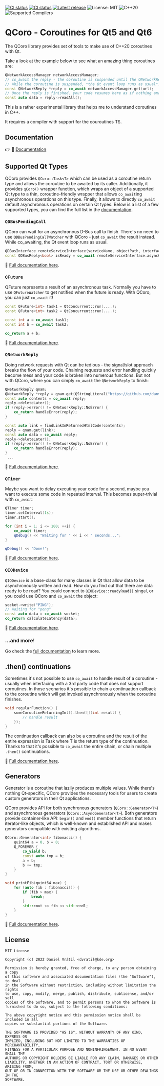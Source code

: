 [![CI status](https://github.com/danvratil/qcoro/actions/workflows/build.yml/badge.svg)](https://github.com/danvratil/qcoro/actions/workflows/build.yml)
[![CI status](https://github.com/danvratil/qcoro/actions/workflows/update-docs.yml/badge.svg)](https://github.com/danvratil/qcoro/actions/workflows/pdate-docs.yml)
[![Latest release](https://img.shields.io/github/v/release/danvratil/qcoro?label=%F0%9F%93%A6%20Release)](https://github.com/danvratil/qcoro/releases)
![License: MIT](https://img.shields.io/badge/%E2%9A%96%EF%B8%8F%20License-MIT-brightgreen)
![C++20](https://img.shields.io/badge/C%2B%2B-20-%2300599C?logo=cplusplus)
![Supported Compilers](https://img.shields.io/badge/%E2%9A%99%EF%B8%8F%20Compilers-GCC%2C%20clang%2C%20MSVC-informational)

# QCoro - Coroutines for Qt5 and Qt6

The QCoro library provides set of tools to make use of C++20 coroutines with Qt.

Take a look at the example below to see what an amazing thing coroutines are:
```cpp
QNetworkAccessManager networkAccessManager;
// co_await the reply - the coroutine is suspended until the QNetworkReply is finished.
// While the coroutine is suspended, *the Qt event loop runs as usual*.
const QNetworkReply *reply = co_await networkAccessManager.get(url);
// Once the reply is finished, your code resumes here as if nothing amazing has just happened ;-)
const auto data = reply->readAll();
```

This is a rather experimental library that helps me to understand coroutines
in C++.

It requires a compiler with support for the couroutines TS.

## Documentation

👉 📘 [Documentation](https://qcoro.dvratil.cz/)

## Supported Qt Types

QCoro provides `QCoro::Task<T>` which can be used as a coroutine return type and allows the coroutine
to be awaited by its caller. Additionally, it provides `qCoro()` wrapper function, which wraps an
object of a supported Qt type to a thin, coroutine-friendly wrapper that allows `co_await`ing asynchronous
operations on this type. Finally, it allows to directly `co_await` default asynchronous operations on
certain Qt types. Below is a list of a few supported types, you can find the full list in the
[documentation](https://qcoro.dvratil.cz/reference).

### `QDBusPendingCall`

QCoro can wait for an asynchronous D-Bus call to finish. There's no need to use `QDBusPendingCallWatcher`
with QCoro - just `co_await` the result instead. While co_awaiting, the Qt event loop runs as usual.

```cpp
QDBusInterface remoteServiceInterface{serviceName, objectPath, interface};
const QDBusReply<bool> isReady = co_await remoteServiceInterface.asyncCall(QStringLiteral("isReady"));
```

📘 [Full documentation here](https://qcoro.dvratil.cz/reference/dbus/qdbuspendingcall).

### `QFuture`

QFuture represents a result of an asynchronous task. Normally you have to use `QFutureWatcher` to get
notified when the future is ready. With QCoro, you can just `co_await` it!

```cpp
const QFuture<int> task1 = QtConcurrent::run(....);
const QFuture<int> task2 = QtConcurrent::run(....);

const int a = co_await task1;
const int b = co_await task2;

co_return a + b;
```

📘 [Full documentation here](https://qcoro.dvratil.cz/reference/core/qfuture).

### `QNetworkReply`

Doing network requests with Qt can be tedious - the signal/slot approach breaks the flow
of your code. Chaining requests and error handling quickly become mess and your code is
broken into numerous functions. But not with QCoro, where you can simply `co_await` the
`QNetworkReply` to finish:

```cpp
QNetworkReply qnam;
QNetworkReply *reply = qnam.get(QStringLiteral("https://github.com/danvratil/qcoro"));
const auto contents = co_await reply;
reply->deleteLater();
if (reply->error() != QNetworkReply::NoError) {
    co_return handleError(reply);
}

const auto link = findLinkInReturnedHtmlCode(contents);
reply = qnam.get(link);
const auto data = co_await reply;
reply->deleteLater();
if (reply->error() != QNetworkReply::NoError) {
    co_return handleError(reply);
}
 ...
 ```

📘 [Full documentation here](https://qcoro.dvratil.cz/reference/network/qnetworkreply).

### `QTimer`

Maybe you want to delay executing your code for a second, maybe you want to execute some
code in repeated interval. This becomes super-trivial with `co_await`:

```cpp
QTimer timer;
timer.setInterval(1s);
timer.start();

for (int i = 1; i <= 100; ++i) {
    co_await timer;
    qDebug() << "Waiting for " << i << " seconds...";
}

qDebug() << "Done!";
```

📘 [Full documentation here](https://qcoro.dvratil.cz/reference/core/qtimer).

### `QIODevice`

`QIODevice` is a base-class for many classes in Qt that allow data to be asynchronously
written and read. How do you find out that there are data ready to be read? You could
connect to `QIODevice::readyRead()` singal, or you could use QCoro and `co_await` the object:

```cpp
socket->write("PING");
// Waiting for "pong"
const auto data = co_await socket;
co_return calculateLatency(data);
```

📘 [Full documentation here](https://qcoro.dvratil.cz/reference/core/qiodevice).

### ...and more!

Go check the [full documentation](https://qcoro.dvratil.cz) to learn more.

## .then() continuations

Sometimes it's not possible to use `co_await` to handle result of a coroutine - usually
when interfacing with a 3rd party code that does not support coroutines. In those
scenarios it's possible to chain a continuation callback to the coroutine which will
get invoked asynchronously when the coroutine finishes.

```cpp
void regularFunction() {
    someCoroutineReturningInt().then([](int result) {
        // handle result
    });
}
```

The continuation callback can also be a coroutine and the result of the entire
expression is Task<T> where T is the return type of the continuation. Thanks to
that it's possible to `co_await` the entire chain, or chain multiple `.then()`
continuations.

📘 [Full documentation here](https://qcoro.dvratil.cz/reference/coro/task).

## Generators

Generator is a coroutine that lazily produces multiple values. While there's
nothing Qt-specific, QCoro provides the necessary tools for users to create
custom generators in their Qt applications.

QCoro provides API for both synchronous generators (`QCoro::Generator<T>`)
and asynchronous generators (`QCoro::AsyncGenerator<T>`). Both generators provide
container-like API: `begin()` and `end()` member functions that return iterator-like
objects, which is well-known and established API and makes generators compatible
with existing algorithms.

```cpp
QCoro::Generator<int> fibonacci() {
    quint64 a = 0, b = 0;
    Q_FOREVER {
        co_yield b;
        const auto tmp = b;
        a = b;
        b += tmp;
    }
}

void printFib(quint64 max) {
    for (auto fib : fibonacci()) {
        if (fib > max) {
            break;
        }
        std::cout << fib << std::endl;
    }
}
```

📘 [Full documentation here](https://qcoro.dvratil.cz/reference/coro/generator).

## License

```text
MIT License

Copyright (c) 2022 Daniel Vrátil <dvratil@kde.org>

Permission is hereby granted, free of charge, to any person obtaining a copy
of this software and associated documentation files (the "Software"), to deal
in the Software without restriction, including without limitation the rights
to use, copy, modify, merge, publish, distribute, sublicense, and/or sell
copies of the Software, and to permit persons to whom the Software is
furnished to do so, subject to the following conditions:

The above copyright notice and this permission notice shall be included in all
copies or substantial portions of the Software.

THE SOFTWARE IS PROVIDED "AS IS", WITHOUT WARRANTY OF ANY KIND, EXPRESS OR
IMPLIED, INCLUDING BUT NOT LIMITED TO THE WARRANTIES OF MERCHANTABILITY,
FITNESS FOR A PARTICULAR PURPOSE AND NONINFRINGEMENT. IN NO EVENT SHALL THE
AUTHORS OR COPYRIGHT HOLDERS BE LIABLE FOR ANY CLAIM, DAMAGES OR OTHER
LIABILITY, WHETHER IN AN ACTION OF CONTRACT, TORT OR OTHERWISE, ARISING FROM,
OUT OF OR IN CONNECTION WITH THE SOFTWARE OR THE USE OR OTHER DEALINGS IN THE
SOFTWARE.
```
